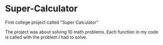 # Super-Calculator

First college project called "Super Calculator"

The project was about solving 10 math problems. Each function in my code is called with the problem I had to solve.
